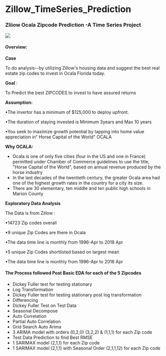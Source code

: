 # Zillow_TimeSeries_Prediction

### Zliiow Ocala Zipcode Prediction -A Time Series Project

![](C:images\Map_Ocala.png)		

#### Overview:

**Case**

To do analysis--by utilizing Zillow's housing data and suggest the best real estate zip codes to invest in Ocala Florida today.

**Goal** : 

To Predict the best ZIPCODES to invest to have assured returns

**Assumption:**

•The invertor has a minimum of $125,000 to deploy upfront.

•The duration of staying invested is Minimum 3years and Max 10 years

•You seek to maximize growth potential by tapping into home value appreciation in“ Horse Capital of the World" OCALA

**Why OCALA:**

- Ocala is one of only five cities (four in the US and one in France) permitted under Chamber of Commerce guidelines to use the title, "Horse Capital of the World", based on annual revenue produced by the horse industry
- In the last decades of the twentieth century, the greater Ocala area had one of the highest growth rates in the country for a city its size.
- There are 30 elementary, ten middle and ten public high schools in Marion County

**Exploratory Data Analysis**

The Data is from Zillow :

•14723 Zip codes overall

•9 unique Zip Codes are there in Ocala

•The data time line is monthly from 1996-Apr to 2018 Apr 

•5 unique Zip Codes shortlisted based on largest mean

•The data time line is monthly from 1996-Apr to 2018 Apr 

#### The Process followed Post Basic EDA for each of the 5 Zipcodes

- Dickey Fuller test for testing stationary
- Log Transformation
- Dickey Fuller test for testing stationary post log transformation
- Differencing
- Dickey Fuller Test on Test Data
- Seasonal Decompose
- Auto Correlation
- Partial Auto Correlation
- Grid Search Auto Arima
- 3 ARIMA model with orders (0,2,0) (3,2,2) & (1,1,1)  for each Zip code
- Test Data Prediction to find Best RMSE
- 1 SARIMAX model (2,1,1) for each Zip code 
- 1 SARIMAX model (2,1,1) with Seasonal Order (2,1,1,12) for each Zip code 


